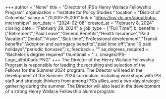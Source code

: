 +++
author = "None"
title = "Director of IPS’s Henry Wallace Fellowship Program"
organization = "Institute for Policy Studies "
location = "District of Columbia"
salary = "70,000-75,000"
link = "https://ips-dc.org/about/jobs-internships/"
sort_date = "2024-02-08"
created_at = "February 8, 2024"
closing_date = "February 29, 2024"
a_job_type = ["Full Time"]
b_benefits = ["Retirement","Paid Leave","General Benefits","Health Insurance","Paid Vacation","Dental","Vision","Sick time","Professional development","Transit benefits","Adoption and surrogacy benefits","paid time off","and 10 paid holidays","periodic bonuses"]
c_feedback = ""
aa_degrees_required = "Bachelor's degree required"
thumbnail = "../../images/IPS-Logo_a5bb0adc.PNG"
+++
The Director of the Henry Wallace Fellowship Program is responsible for leading the recruiting and selection of the Fellows for the Summer 2024 program.  The Director will lead in the development of the Summer 2024 curriculum, including workshops with IPS staff and strategic thinkers from among IPS’s allies, and a two-day strategic gathering during the summer. The Director will also lead in the development of a strong Henry Wallace Fellowship alumni program.
